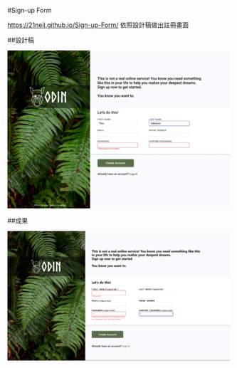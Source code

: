 #Sign-up Form

https://21neil.github.io/Sign-up-Form/
依照設計稿做出註冊畫面

##設計稿

<img src="/assets/sign-up-form.png" width="500px">

##成果

<img src="/assets/螢幕擷取畫面 2023-05-24 144404.png" width="500px">
